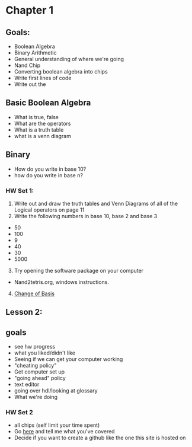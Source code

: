 # Chapter 1

## Goals:
- Boolean Algebra
- Binary Arithmetic
- General understanding of where we're going
- Nand Chip
- Converting boolean algebra into chips
- Write first lines of code
- Write out the 

## Basic Boolean Algebra
- What is true, false
- What are the operators
- What is a truth table
- what is a venn diagram


## Binary
- How do you write in base 10?
- how do you write in base n?


### HW Set 1:
1. Write out and draw the truth tables and Venn Diagrams of all of the Logical operators on page 11
2. Write the following numbers in base 10, base 2 and base 3
  *  50
  *  100
  *  9
  *  40
  *  30
  *  5000
3. Try opening the software package on your computer
  * Nand2tetris.org, windows instructions.
4. [Change of Basis](https://github.com/rakirs2/General-Notes/blob/main/ChangeOfBases.md)

## Lesson 2:
## goals
- see hw progress
- what you liked/didn't like
- Seeing if we can get your computer working
- "cheating policy"
- Get computer set up
- "going ahead" policy
- text editor
- going over hdl/looking at glossary
- What we're doing

### HW Set 2
- all chips (self limit your time spent)
- Go [here](https://github.com/rakirs2/Nand2Tetris/edit/main/notes/ch_1.md) and tell me what you've covered
- Decide if you want to create a github like the one this site is hosted on


